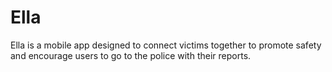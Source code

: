 # Ella
Ella is a mobile app designed to connect victims together to promote safety and encourage users to go to the police with their reports. 
